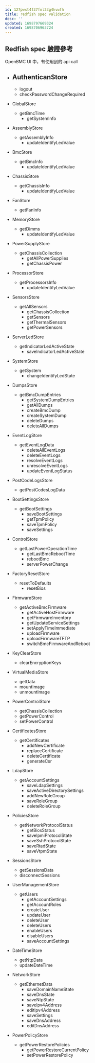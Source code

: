 ```yaml
---
id: 127pwxt4f37fnl23g4kvwfh
title: redfish spec validation
desc: ''
updated: 1698797669324
created: 1698706963724
---
```


## Redfish spec 驗證參考

OpenBMC UI 中，有使用到的 api call

- AuthenticanStore
	- 
	- logout
	- checkPasswordChangeRequired


- GlobalStore
  - getBmcTime
	- getSystemInfo


- AssemblyStore
  - getAssemblyInfo
	- updateIdentifyLedValue


- BmcStore
  - getBmcInfo
	- updateIdentifyLedValue


- ChassisStore
  - getChassisInfo
	- updateIdentifyLedValue


- FanStore
  - getFanInfo


- MemoryStore
  - getDimms
	- updateIdentifyLedValue


- PowerSupplyStore
  - getChassisCollection
	- getAllPowerSupplies
	- getChassisPower


- ProcessorStore
  - getProcessorsInfo
	- updateIdentifyLedValue


- SensorsStore
  - getAllSensors
	- getChassisCollection
	- getSensors
	- getThermalSensors
	- getPowerSensors


- ServerLedStore
  - getIndicatorLedActiveState
	- saveIndicatorLedActiveState


- SystemStore
  - getSystem
	- changeIdentifyLedState


- DumpsStore
  - getBmcDumpEntries
	- getSystemDumpEntries
	- getAllDumps
	- createBmcDump
	- createSystemDump
	- deleteDumps
	- deleteAllDumps


- EventLogStore
  - getEventLogData
	- deleteAllEventLogs
	- deleteEventLogs
	- resolveEventLogs
	- unresolveEventLogs
	- updateEventLogStatus


- PostCodeLogsStore
  - getPostCodesLogData


- BootSettingsStore
  - getBootSettings
	- saveBootSettings
	- getTpmPolicy
	- saveTpmPolicy
	- saveSettings


- ControlStore
  - getLastPowerOperationTime
	- getLastBmcRebootTime
	- rebootBmc
	- serverPowerChange


- FactoryResetStore
  - resetToDefaults
	- resetBios


- FirmwareStore
  - getActiveBmcFirmware
	- getActiveHostFirmware
	- getFirmwareInventory
	- getUpdateServiceSettings
	- setApplyTimeImmediate
	- uploadFirmware
	- uploadFirmwareTFTP
	- switchBmcFirmwareAndReboot


- KeyClearStore
	- clearEncryptionKeys


- VirtualMediaStore
	- getData
	- mountImage
	- unmountImage


- PowerControlStore
	- getChassisCollection
	- getPowerControl
	- setPowerControl


- CertificatesStore
  - getCertificates
	- addNewCertificate
	- replaceCertificate
	- deleteCertificate
	- generateCsr


- LdapStore
  - getAccountSettings
	- saveLdapSettings
	- saveActiveDirectorySettings
	- addNewRoleGroup
	- saveRoleGroup
	- deleteRoleGroup


- PoliciesStore
  - getNetworkProtocolStatus
	- getBiosStatus
	- saveIpmiProtocolState
	- saveSshProtocolState
	- saveRtadState
	- saveVtpmState


- SessionsStore
	- getSessionsData
	- disconnectSessions


- UserManagementStore
  - getUsers
	- getAccountSettings
	- getAccountRoles
	- createUser
	- updateUser
	- deleteUser
	- deleteUsers
	- enableUsers
	- disableUsers
	- saveAccountSettings


- DateTimeStore
	- getNtpData
	- updateDateTime


- NetworkStore
  - getEthernetData
	- saveDomainNameState
	- saveDnsState
	- saveNtpState
	- saveIpv4Address
	- editIpv4Address
	- saveSettings
	- saveDnsAddress
	- editDnsAddress


- PowerPolicyStore
  - getPowerRestorePolicies
	- getPowerRestoreCurrentPolicy
	- setPowerRestorePolicy